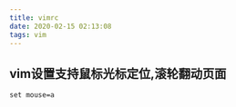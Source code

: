 ```yaml
---
title: vimrc
date: 2020-02-15 02:13:08
tags: vim
---
```

## vim设置支持鼠标光标定位,滚轮翻动页面
```
set mouse=a
```
